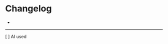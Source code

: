 <!--
- Please attempt to use [Conventional Commits](https://www.conventionalcommits.org/en/v1.0.0/)
- Document new functions
-->

# Changelog

- <!-- Short list of changes in each important PR -->

---

<!-- Check if you used an AI tool to assist in coding. (GitHub Copilot, ChatGPT, Bing, etc.) -->

[ ] AI used
